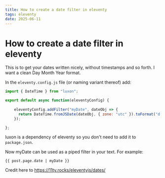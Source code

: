 ```yaml
---
title: How to create a date filter in eleventy
tags: eleventy
date: 2025-06-11
---
```

# How to create a date filter in eleventy

This is to get your dates written nicely, without timestamps and so forth. I want a clean Day Month Year format.

In the `eleventy.config.js` file (or naming variant thereof) add:

```javascript
import { DateTime } from "luxon";

export default async function(eleventyConfig) {
	
    eleventyConfig.addFilter("myDate", dateObj => {
      return DateTime.fromJSDate(dateObj, { zone: "utc" }).toFormat("d LLLL yyyy");
    });

};
```

luxon is a dependency of eleventy so you don't need to add it to `package.json`.

Now myDate can be used as a piped filter in your text. For example: 

```nunjucks
{{ post.page.date | myDate }}
```

Credit here to https://11ty.rocks/eleventyjs/dates/
